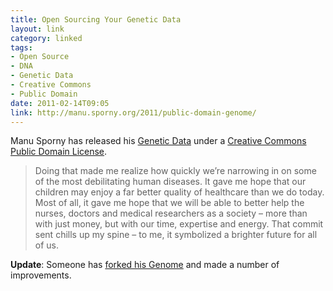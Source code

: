 ```yaml
---
title: Open Sourcing Your Genetic Data
layout: link
category: linked
tags:
- Open Source
- DNA
- Genetic Data
- Creative Commons
- Public Domain
date: 2011-02-14T09:05
link: http://manu.sporny.org/2011/public-domain-genome/
---
```


Manu Sporny has released his [Genetic Data](https://github.com/msporny/dna) under a [Creative Commons Public Domain License](http://creativecommons.org/publicdomain/zero/1.0/).

> Doing that made me realize how quickly we’re narrowing in on some of the most debilitating human diseases. It gave me hope that our children may enjoy a far better quality of healthcare than we do today. Most of all, it gave me hope that we will be able to better help the nurses, doctors and medical researchers as a society – more than with just money, but with our time, expertise and energy. That commit sent chills up my spine – to me, it symbolized a brighter future for all of us.

**Update**: Someone has  [forked his Genome](http://mylesbraithwaite.com/linked/2011/02/guy-commits-his-genome-to-github-smartass-forks-and-issues-a-pull-request/ "Guy Commits his Genome to GitHub, Smart Ass Forks and Issues a Pull Request") and made a number of improvements.